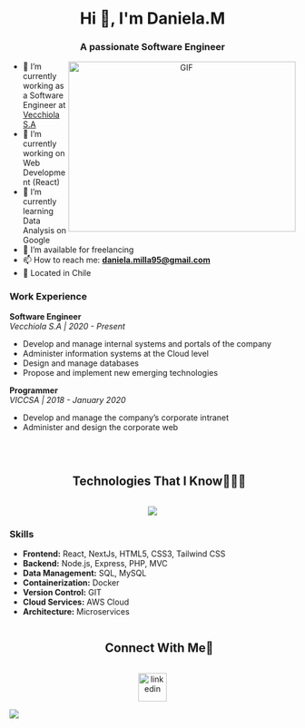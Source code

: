 <h1 align="center">Hi 👋, I'm Daniela.M</h1>
<h3 align="center">A passionate Software Engineer</h3>

<a target="_blank" align="center">
  <img align="right" top="500" height="300" width="400" alt="GIF" src="https://media.giphy.com/media/SWoSkN6DxTszqIKEqv/giphy.gif">
</a>

- 🔭 I’m currently working as a Software Engineer at <a href="https://www.vecchiola.cl" target="blank">Vecchiola S.A</a>
- 🌱 I’m currently working on Web Development (React)
- 🌱 I’m currently learning Data Analysis on Google
- 🤝 I’m available for freelancing
- 📫 How to reach me: **daniela.milla95@gmail.com**
- 📍 Located in Chile

### Work Experience

**Software Engineer**  
*Vecchiola S.A | 2020 - Present*  
- Develop and manage internal systems and portals of the company
- Administer information systems at the Cloud level
- Design and manage databases
- Propose and implement new emerging technologies

**Programmer**  
*VICCSA | 2018 - January 2020*  
- Develop and manage the company’s corporate intranet
- Administer and design the corporate web

<br/>

<!--h1 without bottom border-->
<div id="user-content-toc">
  <ul align="center">
    <summary><h2 style="display: inline-block">Technologies That I Know👨🏻‍💻</h2></summary>
  </ul>
</div>

<!--tech stack icons-->
<p align="center">
  <a href="https://skillicons.dev">
    <img src="https://skillicons.dev/icons?i=git,aws,css,docker,postgres,prisma,pug,dynamodb,express,firebase,github,html,js,materialui,mongodb,mysql,nextjs,nodejs,postman,py,react,tailwind,ts,vscode&perline=14" />
  </a>
</p>

### Skills

- **Frontend:** React, NextJs, HTML5, CSS3, Tailwind CSS
- **Backend:** Node.js, Express, PHP, MVC
- **Data Management:** SQL, MySQL
- **Containerization:** Docker
- **Version Control:** GIT
- **Cloud Services:** AWS Cloud
- **Architecture:** Microservices

<!-- Connect with me -->
<!--h2 without bottom border-->
<div id="user-content-toc">
  <ul align="center">
    <summary><h2 style="display: inline-block">Connect With Me🤝</h2></summary>
  </ul>
</div>

<!--icons and links-->
<p align="center">
  <a href="https://www.linkedin.com/in/daniela-milla-91497a143/" target="blank">
    <img align="center" src="https://user-images.githubusercontent.com/88904952/234979284-68c11d7f-1acc-4f0c-ac78-044e1037d7b0.png" alt="linkedin" height="50" width="50" />
  </a>
</p>

<!--horizontal divider(gradiant)-->
<img src="https://user-images.githubusercontent.com/73097560/115834477-dbab4500-a447-11eb-908a-139a6edaec5c.gif">

